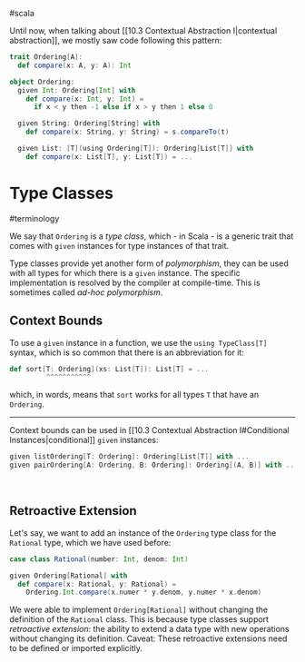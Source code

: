 #scala 

Until now, when talking about [[10.3 Contextual Abstraction I|contextual abstraction]], we mostly saw code following this pattern:
```Scala
trait Ordering[A]:
  def compare(x: A, y: A): Int

object Ordering:
  given Int: Ordering[Int] with
    def compare(x: Int, y: Int) =
      if x < y then -1 else if x > y then 1 else 0

  given String: Ordering[String] with
    def compare(x: String, y: String) = s.compareTo(t)

  given List: [T](using Ordering[T]): Ordering[List[T]] with
    def compare(x: List[T], y: List[T]) = ...
```

# Type Classes
#terminology 

We say that `Ordering` is a *type class*, which - in Scala - is a generic trait that comes with `given` instances for type instances of that trait.

Type classes provide yet another form of *polymorphism*, they can be used with all types for which there is a `given` instance. The specific implementation is resolved by the compiler at compile-time.
This is sometimes called *ad-hoc polymorphism*.
<br>

## Context Bounds
To use a `given` instance in a function, we use the `using TypeClass[T]` syntax, which is so common that there is an abbreviation for it:
```Scala
def sort[T: Ordering](xs: List[T]): List[T] = ...
         ^^^^^^^^^^^
```
which, in words, means that `sort` works for all types `T` that have an `Ordering`.

---

Context bounds can be used in [[10.3 Contextual Abstraction I#Conditional Instances|conditional]] `given` instances:
```Scala
given listOrdering[T: Ordering]: Ordering[List[T]] with ...
given pairOrdering[A: Ordering, B: Ordering]: Ordering[(A, B)] with ...
```
<br>

## Retroactive Extension
Let's say, we want to add an instance of the `Ordering` type class for the `Rational` type, which we have used before:
```Scala
case class Rational(number: Int, denom: Int)

given Ordering[Rational] with
  def compare(x: Rational, y: Rational) = 
    Ordering.Int.compare(x.numer * y.denom, y.numer * x.denom)
```

We were able to implement `Ordering[Rational]` without changing the definition of the `Rational` class. This is because type classes support *retroactive extension*: the ability to extend a data type with new operations without changing its definition.
Caveat: These retroactive extensions need to be defined or imported explicitly.